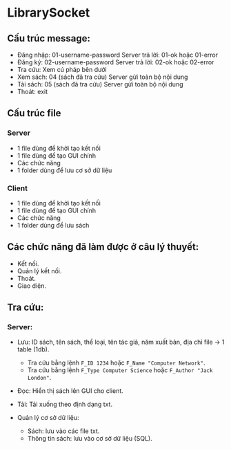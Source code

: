 # LibrarySocket

## Cấu trúc message:

- Đăng nhập: 01-username-password
  Server trả lời: 01-ok hoặc 01-error
- Đăng ký: 02-username-password
  Server trả lời: 02-ok hoặc 02-error
- Tra cứu:
  Xem cú pháp bên dưới
- Xem sách: 04 (sách đã tra cứu)
  Server gửi toàn bộ nội dung
- Tải sách: 05 (sách đã tra cứu)
  Server gửi toàn bộ nội dung
- Thoát: exit

## Cấu trúc file

### Server

- 1 file dùng để khởi tạo kết nối
- 1 file dùng để tạo GUI chính
- Các chức năng
- 1 folder dùng để lưu cơ sở dữ liệu

### Client

- 1 file dùng để khởi tạo kết nối
- 1 file dùng để tạo GUI chính
- Các chức năng
- 1 folder dùng để lưu sách

## Các chức năng đã làm được ở câu lý thuyết:

- Kết nối.
- Quản lý kết nối.
- Thoát.
- Giao diện.

## Tra cứu:

### Server:

- Lưu: ID sách, tên sách, thể loại, tên tác giả, năm xuất bản, địa chỉ file -> 1 table (1db).

  - Tra cứu bằng lệnh `F_ID 1234` hoặc `F_Name "Computer Network"`.
  - Tra cứu bằng lệnh `F_Type Computer Science` hoặc `F_Author "Jack London"`.

- Đọc: Hiển thị sách lên GUI cho client.
- Tải: Tải xuống theo định dạng txt.
- Quản lý cơ sở dữ liệu:
  - Sách: lưu vào các file txt.
  - Thông tin sách: lưu vào cơ sở dữ liệu (SQL).
